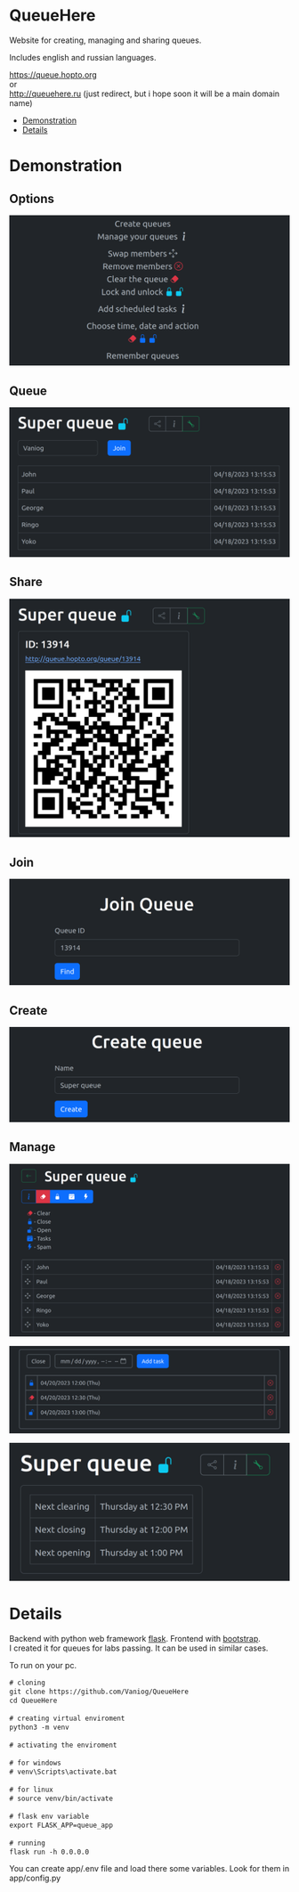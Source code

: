 # QueueHere

Website for creating, managing and sharing queues.

Includes english and russian languages.

https://queue.hopto.org \
or \
http://queuehere.ru (just redirect, but i hope soon it will be a main domain name)

- [Demonstration](#demonstration)
- [Details](#details)

# Demonstration

## Options

![options](readme_resources/options.png)

## Queue

![queue](readme_resources/queue.png)

## Share

![sharing](readme_resources/sharing.png)

## Join

![joining](readme_resources/joining.png)

## Create

![creating](readme_resources/creating.png)

## Manage

![managing](readme_resources/managing_1.png)

![managing 2](readme_resources/managing_2.png)

![managing 3](readme_resources/managing_3.png)

# Details

Backend with python web framework [flask](https://flask.palletsprojects.com/en/2.2.x/).
Frontend with [bootstrap](https://getbootstrap.com/). \
I created it for queues for labs passing. It can be used in similar cases.

To run on your pc.

    # cloning
    git clone https://github.com/Vaniog/QueueHere
    cd QueueHere

    # creating virtual enviroment
    python3 -m venv
    
    # activating the enviroment

    # for windows
    # venv\Scripts\activate.bat

    # for linux
    # source venv/bin/activate
    
    # flask env variable
    export FLASK_APP=queue_app

    # running
    flask run -h 0.0.0.0

You can create app/.env file and load there some variables.
Look for them in app/config.py